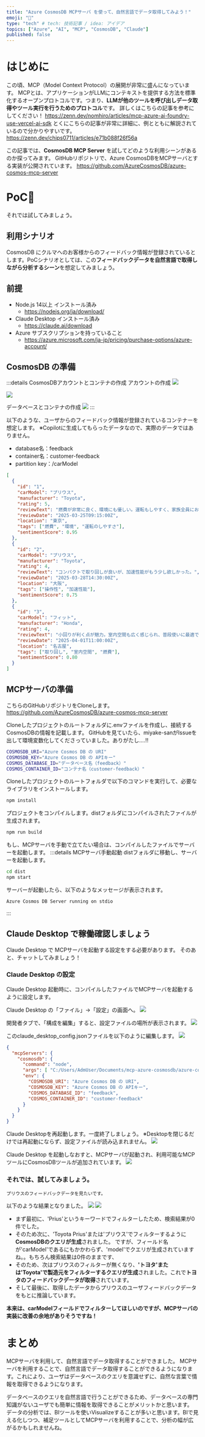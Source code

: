 ```yaml
---
title: "Azure CosmosDB MCPサーバ を使って、自然言語でデータ取得してみよう！"
emoji: "🎉"
type: "tech" # tech: 技術記事 / idea: アイデア
topics: ["Azure", "AI", "MCP", "CosmosDB", "Claude"]
published: false
---
```


# はじめに
この頃、MCP（Model Context Protocol）の展開が非常に盛んになっています。
MCPとは、アプリケーションがLLMにコンテキストを提供する方法を標準化するオープンプロトコルです。つまり、**LLMが他のツールを呼び出しデータ取得やツール実行を行うためのプロトコル**です。
詳しくはこちらの記事を参考にしてください！
https://zenn.dev/nomhiro/articles/mcp-azure-ai-foundry-use-vercel-ai-sdk
とくにこちらの記事が非常に詳細に、例とともに解説されているので分かりやすいです。
https://zenn.dev/chips0711/articles/e71b088f26f56a


この記事では、**CosmosDB MCP Server** を試してどのような利用シーンがあるのか探ってみます。
GitHubリポジトリで、Azure CosmosDBをMCPサーバとする実装が公開されています。
https://github.com/AzureCosmosDB/azure-cosmos-mcp-server


# PoC🚀
それでは試してみましょう。

## 利用シナリオ
CosmosDB にクルマへのお客様からのフィードバック情報が登録されているとします。PoCシナリオとしては、この**フィードバックデータを自然言語で取得しながら分析するシーン**を想定してみましょう。

## 前提
- Node.js 14以上 インストール済み
  - https://nodejs.org/ja/download/
- Claude Desktop インストール済み
  - https://claude.ai/download
- Azure サブスクリプションを持っていること
  - https://azure.microsoft.com/ja-jp/pricing/purchase-options/azure-account/

## CosmosDB の準備

:::details CosmosDBアカウントとコンテナの作成
アカウントの作成
![](/images/mcp-azure-cosmosdb/2025-04-06-14-57-18.png)

![](/images/mcp-azure-cosmosdb/2025-04-06-15-10-17.png)

データベースとコンテナの作成
![](/images/mcp-azure-cosmosdb/2025-04-06-15-46-09.png)
:::



以下のような、ユーザからのフィードバック情報が登録されているコンテナーを想定します。
※Copilotに生成してもらったデータなので、実際のデータではありません。
- database名：feedback
- container名：customer-feedback
- partition key：/carModel

```json
[
  {
    "id": "1",
    "carModel": "プリウス",
    "manufacturer": "Toyota",
    "rating": 5,
    "reviewText": "燃費が非常に良く、環境にも優しい。運転もしやすく、家族全員におすすめです。",
    "reviewDate": "2025-03-25T09:15:00Z",
    "location": "東京",
    "tags": ["燃費", "環境", "運転のしやすさ"],
    "sentimentScore": 0.95
  },
  {
    "id": "2",
    "carModel": "プリウス",
    "manufacturer": "Toyota",
    "rating": 4,
    "reviewText": "コンパクトで取り回しが良いが、加速性能がもう少し欲しかった。",
    "reviewDate": "2025-03-28T14:30:00Z",
    "location": "大阪",
    "tags": ["操作性", "加速性能"],
    "sentimentScore": 0.75
  },
  {
    "id": "3",
    "carModel": "フィット",
    "manufacturer": "Honda",
    "rating": 4,
    "reviewText": "小回りが利く点が魅力。室内空間も広く感じられ、普段使いに最適です。",
    "reviewDate": "2025-04-01T11:00:00Z",
    "location": "名古屋",
    "tags": ["取り回し", "室内空間", "燃費"],
    "sentimentScore": 0.80
  }
]
```

## MCPサーバの準備

こちらのGitHubリポジトリをCloneします。
https://github.com/AzureCosmosDB/azure-cosmos-mcp-server

Cloneしたプロジェクトのルートフォルダに.envファイルを作成し、接続するCosmosDBの情報を記載します。
GitHubを見ていたら、miyake-sanがIssueを出して環境変数化してくださっていました。ありがたし....!!

```bash
COSMOSDB_URI="Azure Cosmos DB の URI"
COSMOSDB_KEY="Azure Cosmos DB の APIキー"
COSMOS_DATABASE_ID="データベース名（feedback）"
COSMOS_CONTAINER_ID="コンテナ名（customer-feedback）"
```

Cloneしたプロジェクトのルートフォルダで以下のコマンドを実行して、必要なライブラリをインストールします。
```bash
npm install
```

プロジェクトをコンパイルします。distフォルダにコンパイルされたファイルが生成されます。
```bash
npm run build
```

もし、MCPサーバを手動で立てたい場合は、コンパイルしたファイルでサーバーを起動します。
:::details MCPサーバ手動起動
distフォルダに移動し、サーバーを起動します。
```bash
cd dist
npm start
```

サーバーが起動したら、以下のようなメッセージが表示されます。
```bash
Azure Cosmos DB Server running on stdio
```
:::

## Claude Desktop で稼働確認しましょう

Claude Desktop で MCPサーバを起動する設定をする必要があります。
そのあと、チャットしてみましょう！

### Claude Desktop の設定

Claude Desktop 起動時に、コンパイルしたファイルでMCPサーバを起動するように設定します。

Claude Desktop の「ファイル」->「設定」の画面へ。
![](/images/mcp-azure-cosmosdb/2025-04-06-18-43-05.png)

開発者タブで、「構成を編集」すると、設定ファイルの場所が表示されます。
![](/images/mcp-azure-cosmosdb/2025-04-06-18-44-16.png)

このclaude_desktop_config.jsonファイルを以下のように編集します。
![](/images/mcp-azure-cosmosdb/2025-04-06-18-44-42.png)

```json
{
  "mcpServers": {
    "cosmosdb": {
      "command": "node",
      "args": [ "C:/Users/AdmUser/Documents/mcp-azure-cosmosdb/azure-cosmos-mcp-server/dist/index.js" ],
      "env": {
        "COSMOSDB_URI": "Azure Cosmos DB の URI",
        "COSMOSDB_KEY": "Azure Cosmos DB の APIキー",
        "COSMOS_DATABASE_ID": "feedback",
        "COSMOS_CONTAINER_ID": "customer-feedback"
      }
    }
  }
}
```

Claude Desktopを再起動します。一度終了しましょう。
※Desktopを閉じるだけでは再起動にならず、設定ファイルが読み込まれません。
![](/images/mcp-azure-cosmosdb/2025-04-06-18-46-22.png)

Claude Desktop を起動しなおすと、MCPサーバが起動され、利用可能なMCPツールにCosmosDBツールが追加されています。
![](/images/mcp-azure-cosmosdb/2025-04-06-18-47-41.png)


### それでは、試してみましょう。
```
プリウスのフィードバックデータを見たいです。
```

以下のような結果となりました。
![](/images/mcp-azure-cosmosdb/2025-04-06-18-53-22.png)
![](/images/mcp-azure-cosmosdb/2025-04-06-18-53-40.png)

- まず最初に、'Prius'というキーワードでフィルターしたため、検索結果が0件でした。
- そのため次に、'Toyota Prius'または'プリウス'でフィルターするように**CosmosDBのクエリが生成**されました。
ですが、フィールド名が'carModel'であるにもかかわらず、'model'でクエリが生成されていますね。。もちろん検索結果は0件のままです、
- そのため、次はプリウスのフィルターが無くなり、**'トヨタ'または'Toyota'で製造元をフィルターするクエリが生成**されました。これで**トヨタのフィードバックデータが取得**されています。
- そして最後に、取得したデータからプリウスのユーザフィードバックデータをもとに推論しています。

**本来は、carModelフィールドでフィルターしてほしいのですが、MCPサーバの実装に改善の余地がありそうですね！**

# まとめ
MCPサーバを利用して、自然言語でデータ取得することができました。
MCPサーバを利用することで、自然言語でデータ取得することができるようになります。これにより、ユーザはデータベースのクエリを意識せずに、自然な言葉で情報を取得できるようになります。

データベースのクエリを自然言語で行うことができるため、データベースの専門知識がないユーザでも簡単に情報を取得できることがメリットかと思います。
データの分析では、BIツールを使いVisualizeすることが多いと思います。BIで見える化しつつ、補足ツールとしてMCPサーバを利用することで、分析の幅が広がるかもしれませんね。